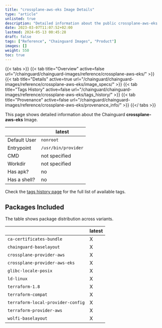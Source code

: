 ```yaml
---
title: "crossplane-aws-eks Image Details"
type: "article"
unlisted: true
description: "Detailed information about the public crossplane-aws-eks Chainguard Image."
date: 2023-03-07T11:07:52+02:00
lastmod: 2024-05-13 00:45:28
draft: false
tags: ["Reference", "Chainguard Images", "Product"]
images: []
weight: 550
toc: true
---
```


{{< tabs >}}
{{< tab title="Overview" active=false url="/chainguard/chainguard-images/reference/crossplane-aws-eks/" >}}
{{< tab title="Details" active=true url="/chainguard/chainguard-images/reference/crossplane-aws-eks/image_specs/" >}}
{{< tab title="Tags History" active=false url="/chainguard/chainguard-images/reference/crossplane-aws-eks/tags_history/" >}}
{{< tab title="Provenance" active=false url="/chainguard/chainguard-images/reference/crossplane-aws-eks/provenance_info/" >}}
{{</ tabs >}}

This page shows detailed information about the Chainguard **crossplane-aws-eks** Image.

|              | latest              |
|--------------|---------------------|
| Default User | `nonroot`           |
| Entrypoint   | `/usr/bin/provider` |
| CMD          | not specified       |
| Workdir      | not specified       |
| Has apk?     | no                  |
| Has a shell? | no                  |

Check the [tags history page](/chainguard/chainguard-images/reference/crossplane-aws-eks/tags_history/) for the full list of available tags.

## Packages Included
The table shows package distribution across variants.

|                                   | latest |
|-----------------------------------|--------|
| `ca-certificates-bundle`          | X      |
| `chainguard-baselayout`           | X      |
| `crossplane-provider-aws`         | X      |
| `crossplane-provider-aws-eks`     | X      |
| `glibc-locale-posix`              | X      |
| `ld-linux`                        | X      |
| `terraform-1.8`                   | X      |
| `terraform-compat`                | X      |
| `terraform-local-provider-config` | X      |
| `terraform-provider-aws`          | X      |
| `wolfi-baselayout`                | X      |

